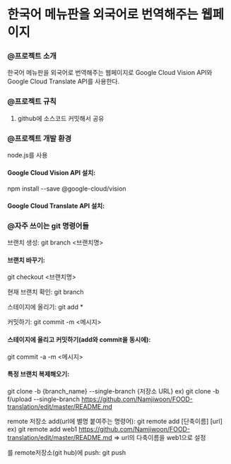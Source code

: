 # 한국어 메뉴판을 외국어로 번역해주는 웹페이지
### @프로젝트 소개
한국어 메뉴판을 외국어로 번역해주는 웹페이지로 Google Cloud Vision API와 Google Cloud Translate API를 사용한다.   


### @프로젝트 규칙
1. github에 소스코드 커밋해서 공유   


### @프로젝트 개발 환경
node.js를 사용
#### Google Cloud Vision API 설치:
npm install --save @google-cloud/vision
#### Google Cloud Translate API 설치:
   

### @자주 쓰이는 git 명령어들
브랜치 생성:
git branch <브랜치명>

#### 브랜치 바꾸기:
git checkout <브랜치명>

현재 브랜치 확인:
git branch

스테이지에 올리기:
git add *

커밋하기:
git commit -m <메시지>

#### 스테이지에 올리고 커밋하기(add와 commit을 동시에):
git commit -a -m <메시지>

#### 특정 브랜치 복제해오기:
git clone -b {branch_name} --single-branch {저장소 URL}
ex) git clone -b f/upload --single-branch https://github.com/Namjiwoon/FOOD-translation/edit/master/README.md

remote 저장소 add(url에 별명 붙여주는 명령어):
git remote add [단축이름] [url]
ex) git remote add web1 https://github.com/Namjiwoon/FOOD-translation/edit/master/README.md
=> url의 다축이름을 web1으로 설정

<branch>를 remote저장소(git hub)에 push:
git push <remote> <branch>

